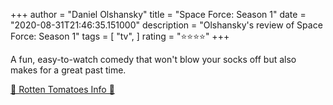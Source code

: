 +++
author = "Daniel Olshansky"
title = "Space Force: Season 1"
date = "2020-08-31T21:46:35.151000"
description = "Olshansky's review of Space Force: Season 1"
tags = [
    "tv",
]
rating = "⭐⭐⭐⭐"
+++

A fun, easy-to-watch comedy that won't blow your socks off but also makes for a great past time.

[🍅 Rotten Tomatoes Info 🍅](https://www.rottentomatoes.com//tv/space_force/s01)